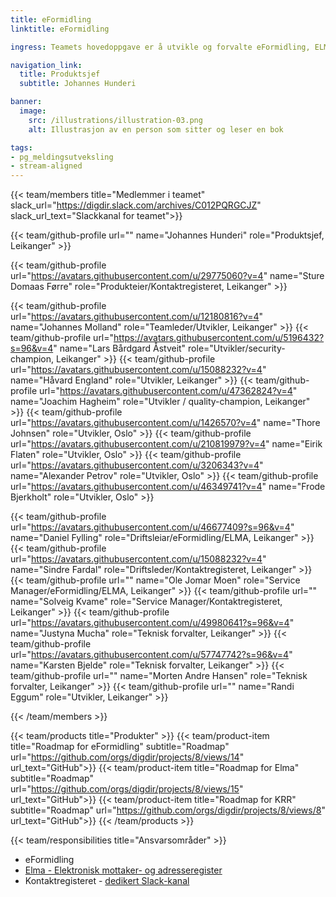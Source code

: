 ```yaml
---
title: eFormidling
linktitle: eFormidling

ingress: Teamets hovedoppgave er å utvikle og forvalte eFormidling, ELMA og Kontaktregisteret.

navigation_link:
  title: Produktsjef
  subtitle: Johannes Hunderi

banner:
  image:
    src: /illustrations/illustration-03.png
    alt: Illustrasjon av en person som sitter og leser en bok

tags:
- pg_meldingsutveksling
- stream-aligned
---
```


{{< team/members title="Medlemmer i teamet" slack_url="https://digdir.slack.com/archives/C012PQRGCJZ" slack_url_text="Slackkanal for teamet">}}

  {{< team/github-profile url="" name="Johannes Hunderi" role="Produktsjef,  Leikanger" >}}

  {{< team/github-profile url="https://avatars.githubusercontent.com/u/29775060?v=4" name="Sture Domaas Førre" role="Produkteier/Kontaktregisteret, Leikanger" >}}

  {{< team/github-profile url="https://avatars.githubusercontent.com/u/12180816?v=4" name="Johannes Molland" role="Teamleder/Utvikler, Leikanger" >}}
  {{< team/github-profile url="https://avatars.githubusercontent.com/u/5196432?s=96&v=4" name="Lars Bårdgard Åstveit" role="Utvikler/security-champion, Leikanger" >}}
  {{< team/github-profile url="https://avatars.githubusercontent.com/u/15088232?v=4" name="Håvard England" role="Utvikler, Leikanger" >}}
  {{< team/github-profile url="https://avatars.githubusercontent.com/u/47362824?v=4" name="Joachim Hagheim" role="Utvikler / quality-champion, Leikanger" >}}
  {{< team/github-profile url="https://avatars.githubusercontent.com/u/1426570?v=4" name="Thore Johnsen" role="Utvikler, Oslo" >}}
  {{< team/github-profile url="https://avatars.githubusercontent.com/u/210819979?v=4" name="Eirik Flaten" role="Utvikler, Oslo" >}}
  {{< team/github-profile url="https://avatars.githubusercontent.com/u/3206343?v=4" name="Alexander Petrov" role="Utvikler, Oslo" >}}
  {{< team/github-profile url="https://avatars.githubusercontent.com/u/46349741?v=4" name="Frode Bjerkholt" role="Utvikler, Oslo" >}}
  
  {{< team/github-profile url="https://avatars.githubusercontent.com/u/46677409?s=96&v=4" name="Daniel Fylling" role="Driftsleiar/eFormidling/ELMA, Leikanger" >}}
  {{< team/github-profile url="https://avatars.githubusercontent.com/u/15088232?v=4" name="Sindre Fardal" role="Driftsleder/Kontaktregisteret, Leikanger" >}}
  {{< team/github-profile url="" name="Ole Jomar Moen" role="Service Manager/eFormidling/ELMA, Leikanger" >}}
  {{< team/github-profile url="" name="Solveig Kvame" role="Service Manager/Kontaktregisteret, Leikanger" >}}
  {{< team/github-profile url="https://avatars.githubusercontent.com/u/49980641?s=96&v=4" name="Justyna Mucha" role="Teknisk forvalter, Leikanger" >}}
  {{< team/github-profile url="https://avatars.githubusercontent.com/u/57747742?s=96&v=4" name="Karsten Bjelde" role="Teknisk forvalter, Leikanger" >}}
  {{< team/github-profile url="" name="Morten Andre Hansen" role="Teknisk forvalter, Leikanger" >}}
    {{< team/github-profile url="" name="Randi Eggum" role="Utvikler, Leikanger" >}}

{{< /team/members >}}

{{< team/products title="Produkter" >}}
{{< team/product-item title="Roadmap for eFormidling" subtitle="Roadmap" url="https://github.com/orgs/digdir/projects/8/views/14" url_text="GitHub">}}
{{< team/product-item title="Roadmap for Elma" subtitle="Roadmap" url="https://github.com/orgs/digdir/projects/8/views/15" url_text="GitHub">}}
{{< team/product-item title="Roadmap for KRR" subtitle="Roadmap" url="https://github.com/orgs/digdir/projects/8/views/8" url_text="GitHub">}}
{{< /team/products >}}

{{< team/responsibilities title="Ansvarsområder" >}}

- eFormidling
- [Elma - Elektronisk mottaker- og adresseregister](https://anskaffelser.no/sporsmal/elma)
- Kontaktregisteret - [dedikert Slack-kanal](https://digdir.slack.com/archives/C015J61FEU9)

